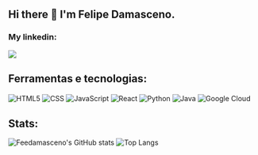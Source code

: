 ## Hi there 👋 I'm Felipe Damasceno. 

### My linkedin:

<a href="https://www.linkedin.com/in/felipe-damasceno-/" target="_blank"><img src="https://img.shields.io/badge/-LinkedIn-%230077B5?style=for-the-badge&logo=linkedin&logoColor=white" target="_blank"></a>   

## Ferramentas e tecnologias:

<img align="center" alt="HTML5" src="https://img.shields.io/badge/HTML5-E34F26?style=for-the-badge&logo=html5&logoColor=white"/>  <img align="center" alt="CSS" src="https://img.shields.io/badge/CSS3-1572B6?style=for-the-badge&logo=css3&logoColor=white"> 
<img align="center" alt="JavaScript" src="https://img.shields.io/badge/JavaScript-F7DF1E?style=for-the-badge&logo=javascript&logoColor=black" >
<img align="center" alt="React" src="https://img.shields.io/badge/React-20232A?style=for-the-badge&logo=react&logoColor=61DAFB" >
<img align="center" alt="Python" src="https://img.shields.io/badge/Python-3776AB?style=for-the-badge&logo=python&logoColor=white" >
<img align="center" alt="Java" src="https://img.shields.io/badge/Java-ED8B00?style=for-the-badge&logo=openjdk&logoColor=white" > <img align="center" alt="Google Cloud" src="https://img.shields.io/badge/Google_Cloud-4285F4?style=for-the-badge&logo=google-cloud&
logoColor=white
" >

## Stats:

![Feedamasceno's GitHub stats](https://github-readme-stats.vercel.app/api?username=feedamasceno&show_icons=true&theme=marko) ![Top Langs](https://github-readme-stats.vercel.app/api/top-langs/?username=feedamasceno&layout=compact)






